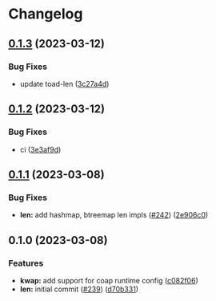 # Changelog

## [0.1.3](https://github.com/toad-lib/toad/compare/toad-len-v0.1.2...toad-len-v0.1.3) (2023-03-12)


### Bug Fixes

* update toad-len ([3c27a4d](https://github.com/toad-lib/toad/commit/3c27a4d909f29aecb1ab7fcbf878bd8947b4d527))

## [0.1.2](https://github.com/toad-lib/toad/compare/toad-len-v0.1.1...toad-len-v0.1.2) (2023-03-12)


### Bug Fixes

* ci ([3e3af9d](https://github.com/toad-lib/toad/commit/3e3af9dff55d20f3f69de4dfd696f4c52e20b3d2))

## [0.1.1](https://github.com/toad-lib/toad/compare/toad-len-v0.1.0...toad-len-v0.1.1) (2023-03-08)


### Bug Fixes

* **len:** add hashmap, btreemap len impls ([#242](https://github.com/toad-lib/toad/issues/242)) ([2e906c0](https://github.com/toad-lib/toad/commit/2e906c077b19c074d0a8fbcd9b3d628da1ce12e1))

## 0.1.0 (2023-03-08)


### Features

* **kwap:** add support for coap runtime config ([c082f06](https://github.com/toad-lib/toad/commit/c082f0696a288d2a2db9b986c3e3eaf2e7a4e8f4))
* **len:** initial commit ([#239](https://github.com/toad-lib/toad/issues/239)) ([d70b331](https://github.com/toad-lib/toad/commit/d70b331e6271d40252f83790af1c00984e5ec187))
